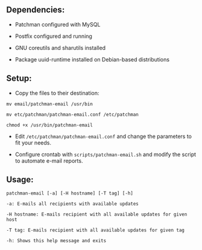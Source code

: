 Dependencies:
-----------------
- Patchman configured with MySQL

- Postfix configured and running

- GNU coreutils and sharutils installed

- Package uuid-runtime installed on Debian-based distributions


Setup:
-----------------
- Copy the files to their destination:
```
mv email/patchman-email /usr/bin

mv etc/patchman/patchman-email.conf /etc/patchman

chmod +x /usr/bin/patchman-email
```
- Edit `/etc/patchman/patchman-email.conf` and change the parameters to fit your needs.

- Configure crontab with `scripts/patchman-email.sh` and modify the script to automate e-mail reports.


Usage:
----------------
```
patchman-email [-a] [-H hostname] [-T tag] [-h]

-a: E-mails all recipients with available updates

-H hostname: E-mails recipient with all available updates for given host

-T tag: E-mails recipient with all available updates for given tag

-h: Shows this help message and exits
```
